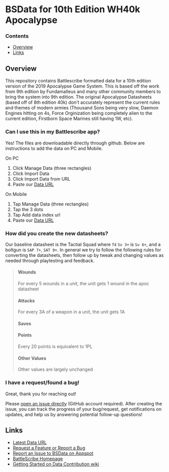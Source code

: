 # BSData for 10th Edition WH40k Apocalypse

### Contents

- [Overview][]
- [Links][]

## Overview

[Overview]: #overview

This repository contains Battlescribe formatted data for a 10th edition version of the 2019 Apocalypse Game System. This is based off the work from 9th edition by Fundamalleus and many other community members to bring the system into 9th edition. The original Apocalypse Datasheets (based off of 8th edition 40k) don't accurately represent the current rules and themes of modern armies (Thousand Sons being very slow, Daemon Engines hitting on 4s, Force Orginization being completely alien to the current edition, Firstborn Space Marines still having 1W, etc).

### Can I use this in my Battlescribe app?

Yes! The files are downloadable directly through github. Below are instructions to add the data on PC and Mobile.

On PC

1. Click Manage Data (three rectangles)
2. Click Import Data
3. Click Import Data from URL
4. Paste our [Data URL][latestRelease]

On Mobile

1. Tap Manage Data (three rectangles)
2. Tap the 3 dots
3. Tap Add data index url
4. Paste our [Data URL][latestRelease]

### How did you create the new datasheets?

Our baseline datasheet is the Tactial Squad where `T4` `Sv 3+` is `Sv 6+`, and a boltgun is `SAP 7+`, `SAT 9+`. In general we try to follow the following rules for converting the datasheets, then follow up by tweak and changing values as needed through playtesting and feedback.

> #### Wounds
>
> For every 5 wounds in a unit, the unit gets 1 wound in the apoc datasheet
>
> #### Attacks
>
> For every 3A of a weapon in a unit, the unit gets 1A
>
> #### Saves
>
> #### Points
>
> Every 20 points is equivalent to 1PL
>
> #### Other Values
>
> Other values are largely unchanged

### I have a request/found a bug!

Great, thank you for reaching out!

Please [open an issue directly][openIssue] (GitHub account required). After creating the issue, you can track the progress of your bug/request, get notifications on updates, and help us by answering potential follow-up questions!

## Links

[Links]: #links

- [Latest Data URL][latestRelease]
- [Request a Feature or Report a Bug][openIssue]
- [Report an Issue to BSData on Appspot][ReportitonAppspot]
- [BattleScribe Homepage][BattleScribeHomepage]
- [Getting Started on Data Contribution wiki][gettingStartedWiki]

[ReportitonAppspot]: http://battlescribedata.appspot.com/#/repo/TemplateDataRepo
[openIssue]: https://github.com/normanthesquid/wh40k-fundapocalypse/issues
[BattleScribehomepage]: http://www.battlescribe.net/
[gettingStartedWiki]: https://github.com/BSData/catalogue-development/wiki/Getting-Started#contributing
[latestRelease]: https://github.com/th3proj3ct/wh40k-apocalypse-10e/releases/download/Release/index.bsi
